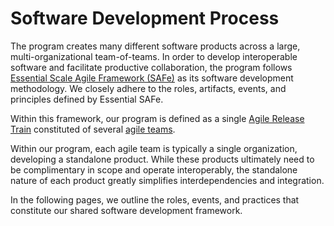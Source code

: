 # Software Development Process

The program creates many different software products across a large, multi-organizational team-of-teams. In order to develop interoperable software and facilitate productive collaboration, the program follows [Essential Scale Agile Framework (SAFe)](https://scaledagileframework.com/essential-safe/) as its software development methodology. We closely adhere to the roles, artifacts, events, and principles defined by Essential SAFe.

Within this framework, our program is defined as a single [Agile Release Train](https://scaledagileframework.com/agile-release-train/) constituted of several [agile teams](https://scaledagileframework.com/agile-teams/). 

Within our program, each agile team is typically a single organization, developing a standalone product. While these products ultimately need to be complimentary in scope and operate interoperably, the standalone nature of each product greatly simplifies interdependencies and integration. 

In the following pages, we outline the roles, events, and practices that constitute our shared software development framework. 
